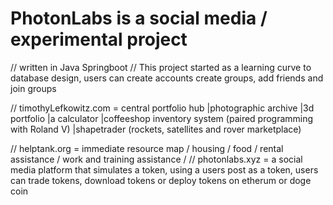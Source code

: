 #  PhotonLabs is a social media / experimental project 
//  written in Java Springboot
//  This project started as a learning curve to database design, users can create accounts create groups, add friends and join groups

// timothyLefkowitz.com = central portfolio hub
    |photographic archive 
    |3d portfolio 
    |a calculator
    |coffeeshop inventory system (paired programming with Roland V)
    |shapetrader (rockets, satellites and rover marketplace)
    
// helptank.org = immediate resource map / housing / food / rental assistance / work and training assistance / 
// photonlabs.xyz = a social media platform that simulates a token, using a users post as a token, users can trade tokens, download tokens or deploy tokens on etherum or doge coin 
